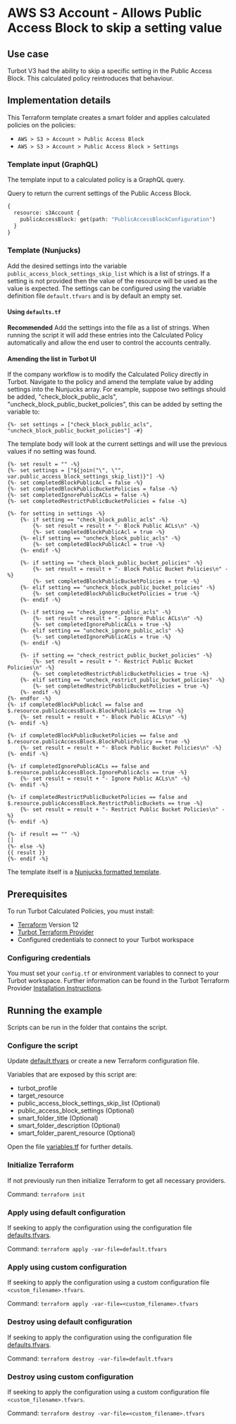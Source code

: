 # AWS S3 Account - Allows Public Access Block to skip a setting value

## Use case

Turbot V3 had the ability to skip a specific setting in the Public Access Block.
This calculated policy reintroduces that behaviour.

## Implementation details

This Terraform template creates a smart folder and applies calculated policies on the policies:

- `AWS > S3 > Account > Public Access Block`
- `AWS > S3 > Account > Public Access Block > Settings`


### Template input (GraphQL)

The template input to a calculated policy is a GraphQL query.

Query to return the current settings of the Public Access Block.

```graphql
{
  resource: s3Account {
    publicAccessBlock: get(path: "PublicAccessBlockConfiguration")
  }
}
```

### Template (Nunjucks)

Add the desired settings into the variable `public_access_block_settings_skip_list` which is a list of strings.
If a setting is not provided then the value of the resource will be used as the value is expected.
The settings can be configured using the variable definition file `default.tfvars` and is by default an empty set.

#### Using `defaults.tf`

**Recommended**
Add the settings into the file as a list of strings.
When running the script it will add these entries into the Calculated Policy automatically and allow the end
user to control the accounts centrally.

#### Amending the list in Turbot UI

If the company workflow is to modify the Calculated Policy directly in Turbot.
Navigate to the policy and amend the template value by adding settings into the Nunjucks array.
For example, suppose two settings should be added, "check_block_public_acls", "uncheck_block_public_bucket_policies",
this can be added by setting the variable to:

```nunjucks
{%- set settings = ["check_block_public_acls", "uncheck_block_public_bucket_policies"] -#}
```

The template body will look at the current settings and will use the previous values if no setting was found.

```nunjucks
{%- set result = "" -%}
{%- set settings = ["${join("\", \"", var.public_access_block_settings_skip_list)}"] -%}
{%- set completedBlockPublicAcl = false -%}
{%- set completedBlockPublicBucketPolicies = false -%}
{%- set completedIgnorePublicACLs = false -%}
{%- set completedRestrictPublicBucketPolicies = false -%}

{%- for setting in settings -%}
    {%- if setting == "check_block_public_acls" -%}
        {%- set result = result + "- Block Public ACLs\n" -%}
        {%- set completedBlockPublicAcl = true -%}
    {%- elif setting == "uncheck_block_public_acls" -%}
        {%- set completedBlockPublicAcl = true -%}
    {%- endif -%}

    {%- if setting == "check_block_public_bucket_policies" -%}
        {%- set result = result + "- Block Public Bucket Policies\n" -%}
        {%- set completedBlockPublicBucketPolicies = true -%}
    {%- elif setting == "uncheck_block_public_bucket_policies" -%}
        {%- set completedBlockPublicBucketPolicies = true -%}
    {%- endif -%}

    {%- if setting == "check_ignore_public_acls" -%}
        {%- set result = result + "- Ignore Public ACLs\n" -%}
        {%- set completedIgnorePublicACLs = true -%}
    {%- elif setting == "uncheck_ignore_public_acls" -%}
        {%- set completedIgnorePublicACLs = true -%}
    {%- endif -%}

    {%- if setting == "check_restrict_public_bucket_policies" -%}
        {%- set result = result + "- Restrict Public Bucket Policies\n" -%}
        {%- set completedRestrictPublicBucketPolicies = true -%}
    {%- elif setting == "uncheck_restrict_public_bucket_policies" -%}
        {%- set completedRestrictPublicBucketPolicies = true -%}
    {%- endif -%}
{%- endfor -%}
{%- if completedBlockPublicAcl == false and $.resource.publicAccessBlock.BlockPublicAcls == true -%}
    {%- set result = result + "- Block Public ACLs\n" -%}
{%- endif -%}

{%- if completedBlockPublicBucketPolicies == false and $.resource.publicAccessBlock.BlockPublicPolicy == true -%}
    {%- set result = result + "- Block Public Bucket Policies\n" -%}
{%- endif -%}

{%- if completedIgnorePublicACLs == false and $.resource.publicAccessBlock.IgnorePublicAcls == true -%}
    {%- set result = result + "- Ignore Public ACLs\n" -%}
{%- endif -%}

{%- if completedRestrictPublicBucketPolicies == false and $.resource.publicAccessBlock.RestrictPublicBuckets == true -%}
    {%- set result = result + "- Restrict Public Bucket Policies\n" -%}
{%- endif -%}

{%- if result == "" -%}
[]
{%- else -%}
{{ result }}
{%- endif -%}
```

The template itself is a [Nunjucks formatted template](https://mozilla.github.io/nunjucks/templating.html).

## Prerequisites

To run Turbot Calculated Policies, you must install:

- [Terraform](https://www.terraform.io) Version 12
- [Turbot Terraform Provider](https://turbot.com/v5/docs/reference/terraform/provider)
- Configured credentials to connect to your Turbot workspace

### Configuring credentials

You must set your `config.tf` or environment variables to connect to your Turbot workspace.
Further information can be found in the Turbot Terraform Provider [Installation Instructions](https://turbot.com/v5/docs/reference/terraform/provider).

## Running the example

Scripts can be run in the folder that contains the script.

### Configure the script

Update [default.tfvars](default.tfvars) or create a new Terraform configuration file.

Variables that are exposed by this script are:

- turbot_profile
- target_resource
- public_access_block_settings_skip_list (Optional)
- public_access_block_settings (Optional)
- smart_folder_title (Optional)
- smart_folder_description (Optional)
- smart_folder_parent_resource (Optional)

Open the file [variables.tf](variables.tf) for further details.

### Initialize Terraform

If not previously run then initialize Terraform to get all necessary providers.

Command: `terraform init`

### Apply using default configuration

If seeking to apply the configuration using the configuration file [defaults.tfvars](defaults.tfvars).

Command: `terraform apply -var-file=default.tfvars`

### Apply using custom configuration

If seeking to apply the configuration using a custom configuration file `<custom_filename>.tfvars`.

Command: `terraform apply -var-file=<custom_filename>.tfvars`

### Destroy using default configuration

If seeking to apply the configuration using the configuration file [defaults.tfvars](defaults.tfvars).

Command: `terraform destroy -var-file=default.tfvars`

### Destroy using custom configuration

If seeking to apply the configuration using a custom configuration file `<custom_filename>.tfvars`.

Command: `terraform destroy -var-file=<custom_filename>.tfvars`
